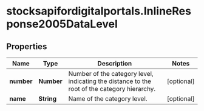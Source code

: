 # stocksapifordigitalportals.InlineResponse2005DataLevel

## Properties

Name | Type | Description | Notes
------------ | ------------- | ------------- | -------------
**number** | **Number** | Number of the category level, indicating the distance to the root of the category hierarchy. | [optional] 
**name** | **String** | Name of the category level. | [optional] 


